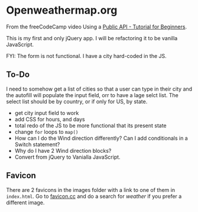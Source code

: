 # Openweathermap.org

From the freeCodeCamp video Using a [Public API - Tutorial for Beginners](https://youtu.be/BYsTrGH6B2s).

This is my first and only jQuery app. I will be refactoring it to be vanilla JavaScript.

FYI: The form is not functional. I have a city hard-coded in the JS.

## To-Do

I need to somehow get a list of cities so that a user can type in their city and the autofill will populate the input field, orr to have a lage selct list. The select list should be by country, or if only for US, by state.

- get city input field to work
- add CSS for hours, and days
- total redo of the JS to be more functional that its present state
- change `for` loops to `map()`
- How can I do the Wind direction differently? Can I add conditionals in a Switch statement?
- Why do I have 2 Wind direction blocks?
- Convert from jQuery to Vanialla JavaScript.

## Favicon

There are 2 favicons in the images folder with a link to one of them in `index.html`. Go to [favicon.cc](https://www.favicon.cc/) and do a search for _weather_ if you prefer a different image.

